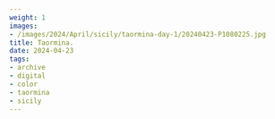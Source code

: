 ```yaml
---
weight: 1
images:
- /images/2024/April/sicily/taormina-day-1/20240423-P1080225.jpg
title: Taormina.
date: 2024-04-23
tags:
- archive
- digital
- color
- taormina
- sicily
---
```


